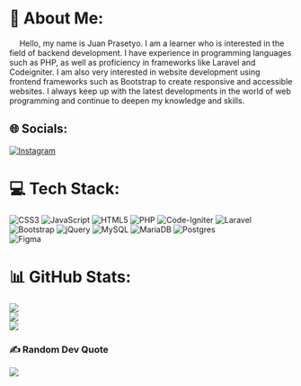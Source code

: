 # 💫 About Me:
&emsp; Hello, my name is Juan Prasetyo. I am a learner who is interested in the field of backend development. I have experience in programming languages such as PHP, as well as proficiency in frameworks like Laravel and Codeigniter. I am also very interested in website development using frontend frameworks such as Bootstrap to create responsive and accessible websites. I always keep up with the latest developments in the world of web programming and continue to deepen my knowledge and skills.


## 🌐 Socials:
[![Instagram](https://img.shields.io/badge/Instagram-%23E4405F.svg?logo=Instagram&logoColor=white)](https://instagram.com/@juanprasetyo__) 

# 💻 Tech Stack:
![CSS3](https://img.shields.io/badge/css3-%231572B6.svg?style=plastic&logo=css3&logoColor=white) 
![JavaScript](https://img.shields.io/badge/javascript-%23323330.svg?style=plastic&logo=javascript&logoColor=%23F7DF1E) 
![HTML5](https://img.shields.io/badge/html5-%23E34F26.svg?style=plastic&logo=html5&logoColor=white) 
![PHP](https://img.shields.io/badge/php-%23777BB4.svg?style=plastic&logo=php&logoColor=white) 
![Code-Igniter](https://img.shields.io/badge/CodeIgniter-%23EF4223.svg?style=plastic&logo=codeIgniter&logoColor=white) 
![Laravel](https://img.shields.io/badge/laravel-%23FF2D20.svg?style=plastic&logo=laravel&logoColor=white) 
![Bootstrap](https://img.shields.io/badge/bootstrap-%23563D7C.svg?style=plastic&logo=bootstrap&logoColor=white) 
![jQuery](https://img.shields.io/badge/jquery-%230769AD.svg?style=plastic&logo=jquery&logoColor=white) 
![MySQL](https://img.shields.io/badge/mysql-%2300f.svg?style=plastic&logo=mysql&logoColor=white) 
![MariaDB](https://img.shields.io/badge/MariaDB-003545?style=plastic&logo=mariadb&logoColor=white) 
![Postgres](https://img.shields.io/badge/postgres-%23316192.svg?style=plastic&logo=postgresql&logoColor=white) 	
![Figma](https://img.shields.io/badge/figma-%23F24E1E.svg?style=plastic&logo=figma&logoColor=white) 
# 📊 GitHub Stats:
![](https://github-readme-stats.vercel.app/api?username=juanprasetyo&theme=radical&hide_border=false&include_all_commits=true&count_private=true)<br/>
![](https://github-readme-streak-stats.herokuapp.com/?user=juanprasetyo&theme=radical&hide_border=false)<br/>
![](https://github-readme-stats.vercel.app/api/top-langs/?username=juanprasetyo&theme=radical&hide_border=false&include_all_commits=true&count_private=true&layout=compact)

### ✍️ Random Dev Quote
![](https://quotes-github-readme.vercel.app/api?type=horizontal&theme=radical)

<!-- Proudly created with GPRM ( https://gprm.itsvg.in ) -->
